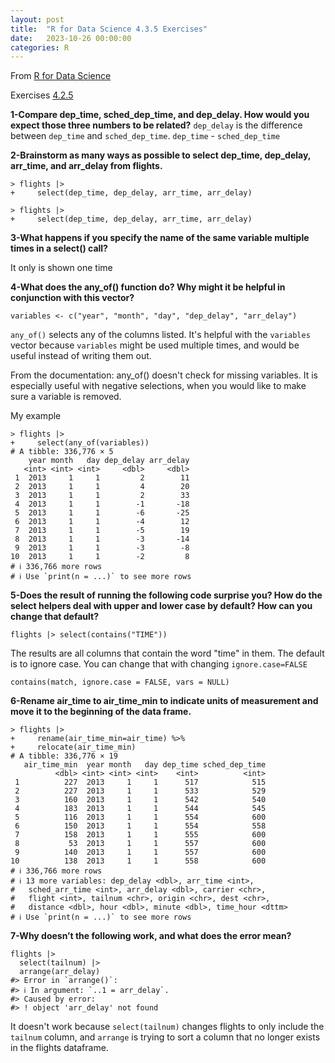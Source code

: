```yaml
---
layout: post
title:  "R for Data Science 4.3.5 Exercises"
date:   2023-10-26 00:00:00
categories: R
---
```


From [R for Data Science](https://r4ds.hadley.nz)

Exercises [4.2.5](https://r4ds.hadley.nz/data-transform#exercises-1)

**1-Compare dep_time, sched_dep_time, and dep_delay. How would you expect those three numbers to be related?**
`dep_delay` is the difference between `dep_time` and `sched_dep_time`. `dep_time` - `sched_dep_time`

**2-Brainstorm as many ways as possible to select dep_time, dep_delay, arr_time, and arr_delay from flights.**

```
> flights |>
+     select(dep_time, dep_delay, arr_time, arr_delay)
```

```
> flights |>
+     select(dep_time, dep_delay, arr_time, arr_delay)
```

**3-What happens if you specify the name of the same variable multiple times in a select() call?**

It only is shown one time

**4-What does the any_of() function do? Why might it be helpful in conjunction with this vector?**

```
variables <- c("year", "month", "day", "dep_delay", "arr_delay")
```

`any_of()` selects any of the columns listed. It's helpful with the `variables` vector because `variables` might be used multiple times, and would be useful instead of writing them out.

From the documentation:
any_of() doesn't check for missing variables. It is especially useful with negative selections, when you would like to make sure a variable is removed.

My example
```
> flights |>
+     select(any_of(variables))
# A tibble: 336,776 × 5
    year month   day dep_delay arr_delay
   <int> <int> <int>     <dbl>     <dbl>
 1  2013     1     1         2        11
 2  2013     1     1         4        20
 3  2013     1     1         2        33
 4  2013     1     1        -1       -18
 5  2013     1     1        -6       -25
 6  2013     1     1        -4        12
 7  2013     1     1        -5        19
 8  2013     1     1        -3       -14
 9  2013     1     1        -3        -8
10  2013     1     1        -2         8
# ℹ 336,766 more rows
# ℹ Use `print(n = ...)` to see more rows
```

**5-Does the result of running the following code surprise you? How do the select helpers deal with upper and lower case by default? How can you change that default?**

```
flights |> select(contains("TIME"))
```
The results are all columns that contain the word "time" in them. 
The default is to ignore case. You can change that with changing `ignore.case=FALSE`

```
contains(match, ignore.case = FALSE, vars = NULL)
```

**6-Rename air_time to air_time_min to indicate units of measurement and move it to the beginning of the data frame.**

```
> flights |>
+     rename(air_time_min=air_time) %>%
+     relocate(air_time_min)
# A tibble: 336,776 × 19
   air_time_min  year month   day dep_time sched_dep_time
          <dbl> <int> <int> <int>    <int>          <int>
 1          227  2013     1     1      517            515
 2          227  2013     1     1      533            529
 3          160  2013     1     1      542            540
 4          183  2013     1     1      544            545
 5          116  2013     1     1      554            600
 6          150  2013     1     1      554            558
 7          158  2013     1     1      555            600
 8           53  2013     1     1      557            600
 9          140  2013     1     1      557            600
10          138  2013     1     1      558            600
# ℹ 336,766 more rows
# ℹ 13 more variables: dep_delay <dbl>, arr_time <int>,
#   sched_arr_time <int>, arr_delay <dbl>, carrier <chr>,
#   flight <int>, tailnum <chr>, origin <chr>, dest <chr>,
#   distance <dbl>, hour <dbl>, minute <dbl>, time_hour <dttm>
# ℹ Use `print(n = ...)` to see more rows
```

**7-Why doesn’t the following work, and what does the error mean?**

```
flights |> 
  select(tailnum) |> 
  arrange(arr_delay)
#> Error in `arrange()`:
#> ℹ In argument: `..1 = arr_delay`.
#> Caused by error:
#> ! object 'arr_delay' not found
```

It doesn't work because `select(tailnum)` changes flights to only include the `tailnum` column, and `arrange` is trying to sort a column that no longer exists in the flights dataframe.
